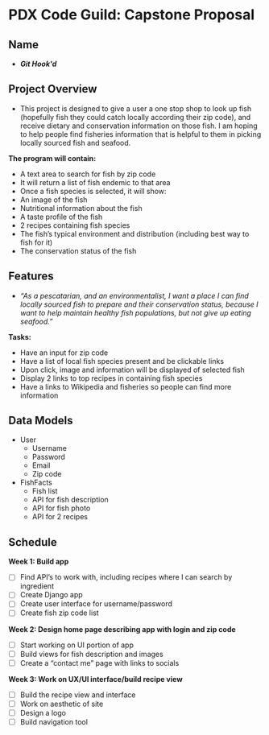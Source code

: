 
# PDX Code Guild: Capstone Proposal

## Name

- ***Git Hook'd***

## Project Overview
- This project is designed to give a user a one stop shop to look up fish (hopefully fish they could catch locally according their zip code), and receive dietary and conservation information on those fish. I am hoping to help people find fisheries information that is helpful to them in picking locally sourced fish and seafood.

**The program will contain:**
- A text area to search for fish by zip code
-	It will return a list of fish endemic to that area
-	Once a fish species is selected, it will show:
-	An image of the fish
- Nutritional information about the fish
-	A taste profile of the fish
-	2 recipes containing fish species
-	The fish’s typical environment and distribution (including best way to fish for it)
-	The conservation status of the fish

## Features
- *“As a pescatarian, and an environmentalist, I want a place I can find locally sourced fish to prepare and their conservation status, because I want to help maintain healthy fish populations, but not give up eating seafood.”*

**Tasks:**
- Have an input for zip code
-	Have a list of local fish species present and be clickable links
-	Upon click, image and information will be displayed of selected fish
-	Display 2 links to top recipes in containing fish species
-	Have a links to Wikipedia and fisheries so people can find more information

## Data Models
- User
  - Username
  - Password
  - Email
  - Zip code
- FishFacts
  - Fish list
  - API for fish description
  - API for fish photo
  - API for 2 recipes
  
## Schedule
**Week 1: Build app**
- [ ] Find API’s to work with, including recipes where I can search by ingredient
- [ ]	Create Django app
- [ ]	Create user interface for username/password
- [ ]	Create fish zip code list

**Week 2: Design home page describing app with login and zip code**
-	[ ] Start working on UI portion of app
-	[ ] Build views for fish description and images
-	[ ] Create a “contact me” page with links to socials

**Week 3: Work on UX/UI interface/build recipe view**
-	[ ] Build the recipe view and interface
-	[ ] Work on aesthetic of site
-	[ ] Design a logo
-	[ ] Build navigation tool 
